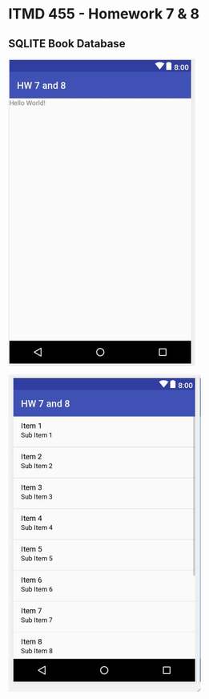 #  ITMD 455 - Homework 7 & 8
## SQLITE Book Database 

![alt text](https://github.com/chuerta15/ITMD-455/blob/master/HW7and8/Screenshots/hello.JPG "Picture of What the Application Started")

![alt text](https://github.com/chuerta15/ITMD-455/blob/master/HW7and8/Screenshots/listview.JPG "Picture of ListView")

